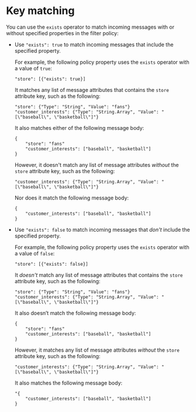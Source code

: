 # Key matching<a name="attribute-key-matching"></a>

You can use the `exists` operator to match incoming messages with or without specified properties in the filter policy:
+ Use `"exists": true` to match incoming messages that include the specified property\.

  For example, the following policy property uses the `exists` operator with a value of `true`:

  ```
  "store": [{"exists": true}]
  ```

  It matches any list of message attributes that contains the `store` attribute key, such as the following:

  ```
  "store": {"Type": "String", "Value": "fans"}
  "customer_interests": {"Type": "String.Array", "Value": "[\"baseball\", \"basketball\"]"}
  ```

  It also matches either of the following message body:

  ```
  {
      "store": "fans"
      "customer_interests": ["baseball", "basketball"]
  }
  ```

  However, it doesn't match any list of message attributes *without* the `store` attribute key, such as the following:

  ```
  "customer_interests": {"Type": "String.Array", "Value": "[\"baseball\", \"basketball\"]"}
  ```

  Nor does it match the following message body:

  ```
  {
      "customer_interests": ["baseball", "basketball"]
  }
  ```
+ Use `"exists": false` to match incoming messages that *don't* include the specified property\.

  For example, the following policy property uses the `exists` operator with a value of `false`:

  ```
  "store": [{"exists": false}]
  ```

  It *doesn't* match any list of message attributes that contains the `store` attribute key, such as the following:

  ```
  "store": {"Type": "String", "Value": "fans"}
  "customer_interests": {"Type": "String.Array", "Value": "[\"baseball\", \"basketball\"]"}
  ```

  It also doesn’t match the following message body:

  ```
  {
      "store": "fans"
      "customer_interests": ["baseball", "basketball"]
  }
  ```

  However, it matches any list of message attributes *without* the `store` attribute key, such as the following:

  ```
  "customer_interests": {"Type": "String.Array", "Value": "[\"baseball\", \"basketball\"]"}
  ```

  It also matches the following message body:

  ```
  "{
      "customer_interests": ["baseball", "basketball"]
  }
  ```